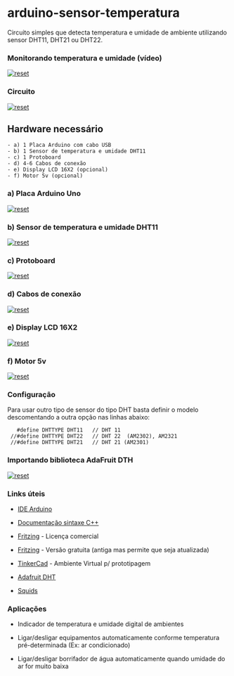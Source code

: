 
# arduino-sensor-temperatura
 
Circuito simples que detecta temperatura e umidade de ambiente utilizando sensor DHT11, DHT21 ou DHT22.

### Monitorando temperatura e umidade (vídeo)
<p>
 <a target="_blank" rel="noopener noreferrer" href="https://youtu.be/QIhPGDA-j7M" target="_blank">
  <img src="https://user-images.githubusercontent.com/22710963/77712745-76222600-6fb3-11ea-8e81-2688be9c6730.png" alt="reset" style="max-width:100%;"></a>
</p> 

 ### Circuito
<p>
 <a target="_blank" rel="noopener noreferrer" href="https://user-images.githubusercontent.com/22710963/76156407-dae71080-60d8-11ea-9cc2-4bc1377d2f05.png">
  <img src="https://user-images.githubusercontent.com/22710963/76156407-dae71080-60d8-11ea-9cc2-4bc1377d2f05.png" alt="reset" style="max-width:100%;"></a>
</p>  
   
## Hardware necessário
```
- a) 1 Placa Arduino com cabo USB
- b) 1 Sensor de temperatura e umidade DHT11
- c) 1 Protoboard
- d) 4-6 Cabos de conexão 
- e) Display LCD 16X2 (opcional)
- f) Motor 5v (opcional)
```

 ### a) Placa Arduino Uno 
 
<p><a target="_blank" rel="noopener noreferrer" href="https://user-images.githubusercontent.com/22710963/77551422-16cbf500-6e91-11ea-850d-7e3989c9f1f2.png">
  <img src="https://user-images.githubusercontent.com/22710963/77551422-16cbf500-6e91-11ea-850d-7e3989c9f1f2.png" alt="reset" style="max-width:100%;"></a></p> 

  ### b) Sensor de temperatura e umidade DHT11
  
<p><a target="_blank" rel="noopener noreferrer" href="https://user-images.githubusercontent.com/22710963/77607222-65f94080-6ef8-11ea-8c7d-3c05160d8329.png">
  <img src="https://user-images.githubusercontent.com/22710963/77607222-65f94080-6ef8-11ea-8c7d-3c05160d8329.png" alt="reset" style="max-width:100%;"></a></p> 
 
  ### c) Protoboard 
<p><a target="_blank" rel="noopener noreferrer" href="https://user-images.githubusercontent.com/22710963/77499362-a8574a80-6e30-11ea-9744-a15c3206fd50.png">
  <img src="https://user-images.githubusercontent.com/22710963/77499362-a8574a80-6e30-11ea-9744-a15c3206fd50.png" alt="reset" style="max-width:100%;"></a></p> 

  ### d) Cabos de conexão
<p><a target="_blank" rel="noopener noreferrer" href="https://user-images.githubusercontent.com/22710963/77499606-5662f480-6e31-11ea-96fd-9e268dceb50f.png">
  <img src="https://user-images.githubusercontent.com/22710963/77499606-5662f480-6e31-11ea-96fd-9e268dceb50f.png" alt="reset" style="max-width:100%;"></a></p>     
  
  ### e) Display LCD 16X2
<p><a target="_blank" rel="noopener noreferrer" href="https://user-images.githubusercontent.com/22710963/77712613-0d3aae00-6fb3-11ea-892b-0d5e8753b394.png">
  <img src="https://user-images.githubusercontent.com/22710963/77712613-0d3aae00-6fb3-11ea-892b-0d5e8753b394.png" alt="reset" style="max-width:100%;"></a></p>     
  
  ### f) Motor 5v
<p><a target="_blank" rel="noopener noreferrer" href="https://user-images.githubusercontent.com/22710963/77712402-5fc79a80-6fb2-11ea-9dac-11af67f2e244.png">
  <img src="https://user-images.githubusercontent.com/22710963/77712402-5fc79a80-6fb2-11ea-9dac-11af67f2e244.png" alt="reset" style="max-width:100%;"></a></p>     
  


### Configuração

  Para usar outro tipo de sensor do tipo DHT basta definir o modelo descomentando a outra opção nas linhas abaixo:
  ```
     #define DHTTYPE DHT11   // DHT 11
   //#define DHTTYPE DHT22   // DHT 22  (AM2302), AM2321
   //#define DHTTYPE DHT21   // DHT 21 (AM2301)
 ```
 
### Importando biblioteca AdaFruit DTH
   
<p><a target="_blank" rel="noopener noreferrer" href="https://user-images.githubusercontent.com/22710963/76156693-bc831400-60dc-11ea-9fe8-2a4e9a9476f4.png">
  <img src="https://user-images.githubusercontent.com/22710963/76156693-bc831400-60dc-11ea-9fe8-2a4e9a9476f4.png" alt="reset" style="max-width:100%;"></a></p> 


### Links úteis

- [IDE Arduino](https://www.arduino.cc/en/Main/Software)
 
- [Documentação sintaxe C++](https://www.arduino.cc/reference/en/)

- [Fritzing](https://fritzing.org/home/) - Licença comercial

- [Fritzing](https://softfamous.com/fritzing/download/) - Versão gratuita (antiga mas permite que seja atualizada)

- [TinkerCad](https://www.tinkercad.com) - Ambiente Virtual p/ prototipagem
 
- [Adafruit DHT](https://github.com/adafruit/DHT-sensor-library)

- [Squids](http://www.squids.com.br/arduino/index.php/projetos-arduino/projetos-squids/basico/149-projeto-40-utilizando-um-sensor-de-temperatura-e-umidade-dht11-com-display-lcd)
 
###  Aplicações
 
 - Indicador de temperatura e umidade digital de ambientes
 
 - Ligar/desligar equipamentos automaticamente conforme temperatura pré-determinada (Ex: ar condicionado)
 
 - Ligar/desligar borrifador de água automaticamente quando umidade do ar for muito baixa
  
  
 

